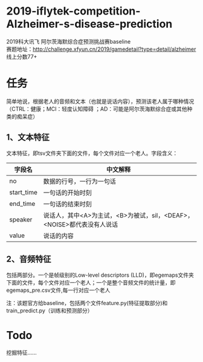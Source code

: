 # 2019-iflytek-competition-Alzheimer-s-disease-prediction
2019科大讯飞 阿尔茨海默综合症预测挑战赛baseline  
赛题地址：http://challenge.xfyun.cn/2019/gamedetail?type=detail/alzheimer  
线上分数77+
# 任务  
简单地说，根据老人的音频和文本（也就是说话内容），预测该老人属于哪种情况（CTRL：健康；MCI：轻度认知障碍
；AD：可能是阿尔茨海默综合症或其他种类的痴呆症）  
## 1、文本特征  
文本特征，即tsv文件夹下面的文件，每个文件对应一个老人。字段含义： 

字段名  | 中文解释 
---- | ----- 
no	 |数据的行号，一行为一句话
start_time	|一句话的开始时刻
end_time	|一句话的结束时刻
speaker	|说话人，其中\<A\>为主试，\<B\>为被试，sil，\<DEAF\>，\<NOISE\>都代表没有人说话
value	|说话的内容 

## 2、音频特征  
包括两部分。一个是帧级别的Low-level descriptors (LLD)，即egemaps文件夹下面的文件，每个文件对应一个老人；一个是整个音频文件的统计量，即egemaps_pre.csv文件,每一行对应一个老人

注：该题官方给baseline，包括两个文件feature.py(特征提取部分)和train_predict.py（训练和预测部分）
# Todo  
挖掘特征......
